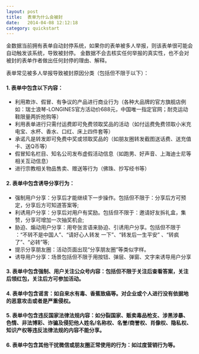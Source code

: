 ```yaml
---
layout: post
title:  表单为什么会被封
date:   2014-04-08 12:12:18
category: quickstart
---
```

金数据当前拥有表单自动封停系统，如果你的表单被多人举报，则该表单很可能会自动触发该系统，导致被封停。
金数据不会去核实任何举报的真实性，也不会对被封的表单作者做出任何封停的理由、解释。

表单常见被多人举报导致被封原因分类（包括但不限于以下）：

#### 1. 表单中包含以下内容：

* 利用欺诈、假冒、有争议的产品进行商业行为（各种大品牌的官方旗舰店例如：瑞士浪琴-LONGINES官方活动价688元，中国唯一指定官网；耐克运动鞋限量两折抢购等）
* 利用表单进行只需付运费即可免费领取奖品的活动（如付运费免费领取小米充电宝、水杯、香水、口红、床上四件套等）  
* 承诺凡是转发即可免费中奖或领取奖品的（如朋友圈转发截图送话费、送充值卡、送Q币等）
* 假冒知名栏目、知名公司发布虚假活动信息（如跑男、好声音、上海迪士尼等相关互动信息）
* 进行宗教相关物品售卖、赠送等行为（佛珠、抄写经书等）

#### 2. 表单中包含诱导分享行为：

* 强制用户分享：分享后才能继续下一步操作。包括但不限于：分享后方可预定，分享后方可知道答案等;
* 利诱用户分享：分享后对用户有奖励。包括但不限于：邀请好友拆礼盒，集赞，分享可增加一次抽奖机会;
* 胁迫、煽动用户分享：用夸张言语来胁迫、引诱用户分享。包括但不限于 ：“不转不是中国人”、“请好心人转发 一下”、“转发后一生平安” 、“转疯了”、“必转”等;
* 提示分享朋友圈：活动页面出现“分享朋友圈”等类似字样。
* 诱导用户分享：场景包括但不限于用按钮、弹层、弹窗、文字来诱导用户分享

#### 3. 表单中包含强制、用户关注公众号内容：包括但不限于关注后查看答案，关注后领红包，关注后方可参加活动。

#### 4. 表单中包含谣言：如自来水有毒、香蕉致癌等。对企业或个人进行没有依据地的恶意攻击或者是严重侵权。

#### 5. 表单中包含违反国家法律法规内容：如分裂国家、贩卖毒品枪支、涉黑涉暴、色情、非法博彩、诈骗及侵犯他人姓名/名称权、名誉/商誉权、肖像权、隐私权、知识产权等违反法律法规的内容不能分享。

#### 6. 表单中包含其他干扰微信或朋友圈正常使用的行为：如过度营销行为等。